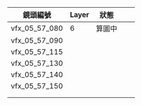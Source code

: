 
| 鏡頭編號          | Layer | 狀態  |     |     |
| ------------- | ----- | --- | --- | --- |
| vfx_05_57_080 | 6     | 算圖中 |     |     |
| vfx_05_57_090 |       |     |     |     |
| vfx_05_57_115 |       |     |     |     |
| vfx_05_57_130 |       |     |     |     |
| vfx_05_57_140 |       |     |     |     |
| vfx_05_57_150 |       |     |     |     |
|               |       |     |     |     |
|               |       |     |     |     |

